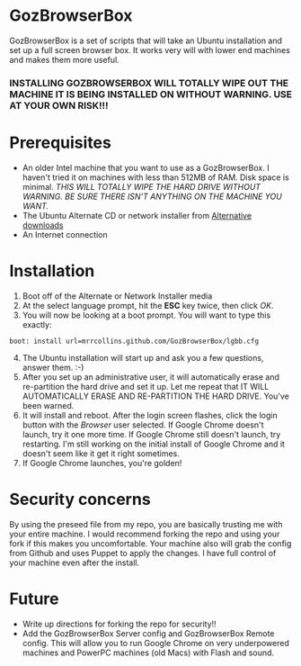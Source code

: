 # GozBrowserBox

GozBrowserBox is a set of scripts that will take an Ubuntu installation and set up a full screen browser box. It works very will with lower end machines and makes them more useful.

### INSTALLING GOZBROWSERBOX WILL TOTALLY WIPE OUT THE MACHINE IT IS BEING INSTALLED ON WITHOUT WARNING. USE AT YOUR OWN RISK!!!

# Prerequisites

* An older Intel machine that you want to use as a GozBrowserBox. I haven't tried it on machines with less than 512MB of RAM. Disk space is minimal. *THIS WILL TOTALLY WIPE THE HARD DRIVE WITHOUT WARNING. BE SURE THERE ISN'T ANYTHING ON THE MACHINE YOU WANT.*
* The Ubuntu Alternate CD or network installer from [Alternative downloads](http://www.ubuntu.com/download/desktop/alternative-downloads)
* An Internet connection

# Installation

1. Boot off of the Alternate or Network Installer media
2. At the select language prompt, hit the **ESC** key twice, then click *OK*.
3. You will now be looking at a boot prompt. You will want to type this exactly:

 ```
 boot: install url=mrrcollins.github.com/GozBrowserBox/lgbb.cfg
 ```
 
4. The Ubuntu installation will start up and ask you a few questions, answer them. :-)
5. After you set up an administrative user, it will automatically erase and re-partition the hard drive and set it up. Let me repeat that IT WILL AUTOMATICALLY ERASE AND RE-PARTITION THE HARD DRIVE. You've been warned.
6. It will install and reboot. After the login screen flashes, click the login button with the *Browser* user selected. If Google Chrome doesn't launch, try it one more time. If Google Chrome still doesn't launch, try restarting. I'm still working on the initial install of Google Chrome and it doesn't seem like it get it right sometimes.
7. If Google Chrome launches, you're golden!
 
# Security concerns
 
By using the preseed file from my repo, you are basically trusting me with your entire machine. I would recommend forking the repo and using your fork if this makes you uncomfortable. Your machine also will grab the config from Github and uses Puppet to apply the changes. I have full control of your machine even after the install.

# Future

* Write up directions for forking the repo for security!!
* Add the GozBrowserBox Server config and GozBrowserBox Remote config. This will allow you to run Google Chrome on very underpowered machines and PowerPC machines (old Macs) with Flash and sound.
